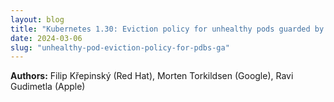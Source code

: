 ```yaml
---
layout: blog
title: "Kubernetes 1.30: Eviction policy for unhealthy pods guarded by PodDisruptionBudgets graduated to stable"
date: 2024-03-06
slug: "unhealthy-pod-eviction-policy-for-pdbs-ga"
---
```


**Authors:** Filip Křepinský (Red Hat), Morten Torkildsen (Google), Ravi Gudimetla (Apple)
